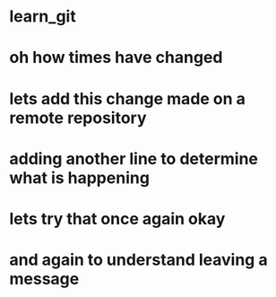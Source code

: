 # learn_git
# oh how times have changed
# lets add this change made on a remote repository
# adding another line to determine what is happening
# lets try that once again okay
# and again to understand leaving a message
